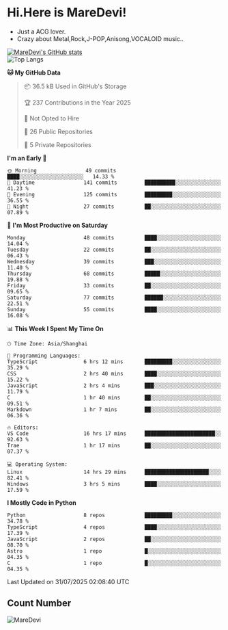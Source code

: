 # Hi.Here is MareDevi!

- Just a ACG lover.
- Crazy about Metal,Rock,J-POP,Anisong,VOCALOID music..

[![MareDevi's GitHub stats](https://github-readme-stats.vercel.app/api?username=MareDevi&show_icons=true&theme=algolia)](https://github.com/anuraghazra/github-readme-stats)  
![Top Langs](https://github-readme-stats.vercel.app/api/top-langs/?username=MareDevi&layout=compact&theme=algolia)

<!--START_SECTION:waka-->
**🐱 My GitHub Data** 

> 📦 36.5 kB Used in GitHub's Storage 
 > 
> 🏆 237 Contributions in the Year 2025
 > 
> 🚫 Not Opted to Hire
 > 
> 📜 26 Public Repositories 
 > 
> 🔑 5 Private Repositories 
 > 
**I'm an Early 🐤** 

```text
🌞 Morning                49 commits          ████░░░░░░░░░░░░░░░░░░░░░   14.33 % 
🌆 Daytime                141 commits         ██████████░░░░░░░░░░░░░░░   41.23 % 
🌃 Evening                125 commits         █████████░░░░░░░░░░░░░░░░   36.55 % 
🌙 Night                  27 commits          ██░░░░░░░░░░░░░░░░░░░░░░░   07.89 % 
```
📅 **I'm Most Productive on Saturday** 

```text
Monday                   48 commits          ████░░░░░░░░░░░░░░░░░░░░░   14.04 % 
Tuesday                  22 commits          ██░░░░░░░░░░░░░░░░░░░░░░░   06.43 % 
Wednesday                39 commits          ███░░░░░░░░░░░░░░░░░░░░░░   11.40 % 
Thursday                 68 commits          █████░░░░░░░░░░░░░░░░░░░░   19.88 % 
Friday                   33 commits          ██░░░░░░░░░░░░░░░░░░░░░░░   09.65 % 
Saturday                 77 commits          ██████░░░░░░░░░░░░░░░░░░░   22.51 % 
Sunday                   55 commits          ████░░░░░░░░░░░░░░░░░░░░░   16.08 % 
```


📊 **This Week I Spent My Time On** 

```text
🕑︎ Time Zone: Asia/Shanghai

💬 Programming Languages: 
TypeScript               6 hrs 12 mins       █████████░░░░░░░░░░░░░░░░   35.29 % 
CSS                      2 hrs 40 mins       ████░░░░░░░░░░░░░░░░░░░░░   15.22 % 
JavaScript               2 hrs 4 mins        ███░░░░░░░░░░░░░░░░░░░░░░   11.79 % 
C                        1 hr 40 mins        ██░░░░░░░░░░░░░░░░░░░░░░░   09.51 % 
Markdown                 1 hr 7 mins         ██░░░░░░░░░░░░░░░░░░░░░░░   06.36 % 

🔥 Editors: 
VS Code                  16 hrs 17 mins      ███████████████████████░░   92.63 % 
Trae                     1 hr 17 mins        ██░░░░░░░░░░░░░░░░░░░░░░░   07.37 % 

💻 Operating System: 
Linux                    14 hrs 29 mins      █████████████████████░░░░   82.41 % 
Windows                  3 hrs 5 mins        ████░░░░░░░░░░░░░░░░░░░░░   17.59 % 
```

**I Mostly Code in Python** 

```text
Python                   8 repos             █████████░░░░░░░░░░░░░░░░   34.78 % 
TypeScript               4 repos             ████░░░░░░░░░░░░░░░░░░░░░   17.39 % 
JavaScript               2 repos             ██░░░░░░░░░░░░░░░░░░░░░░░   08.70 % 
Astro                    1 repo              █░░░░░░░░░░░░░░░░░░░░░░░░   04.35 % 
C                        1 repo              █░░░░░░░░░░░░░░░░░░░░░░░░   04.35 % 
```




 Last Updated on 31/07/2025 02:08:40 UTC
<!--END_SECTION:waka-->

## Count Number
![MareDevi](https://count.getloli.com/get/@maredevi?theme=moebooru-h)  

<!---
MareDevi/MareDevi is a ✨ special ✨ repository because its `README.md` (this file) appears on your GitHub profile.
You can click the Preview link to take a look at your changes.
--->
